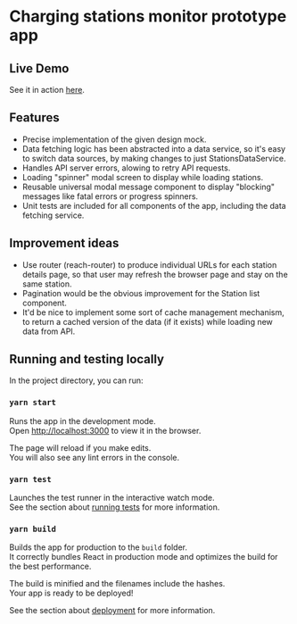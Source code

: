 # Charging stations monitor prototype app

## Live Demo
See it in action [here](http://aseevia.github.io/stations-monitor).
## Features
- Precise implementation of the given design mock.
- Data fetching logic has been abstracted into a data service, so it's easy to switch data sources, by making changes to just StationsDataService. 
- Handles API server errors, alowing to retry API requests.
- Loading "spinner" modal screen to display while loading stations.
- Reusable universal modal message component to display "blocking" messages like fatal errors or progress spinners.
- Unit tests are included for all components of the app, including the data fetching service.

## Improvement ideas
- Use router (reach-router) to produce individual URLs for each station details page, so that user may refresh the browser page and stay on the same station.
- Pagination would be the obvious improvement for the Station list component.
- It'd be nice to implement some sort of cache management mechanism, to return a cached version of the data (if it exists) while loading new data from API.


## Running and testing locally
In the project directory, you can run:

### `yarn start`

Runs the app in the development mode.\
Open [http://localhost:3000](http://localhost:3000) to view it in the browser.

The page will reload if you make edits.\
You will also see any lint errors in the console.

### `yarn test`

Launches the test runner in the interactive watch mode.\
See the section about [running tests](https://facebook.github.io/create-react-app/docs/running-tests) for more information.

### `yarn build`

Builds the app for production to the `build` folder.\
It correctly bundles React in production mode and optimizes the build for the best performance.

The build is minified and the filenames include the hashes.\
Your app is ready to be deployed!

See the section about [deployment](https://facebook.github.io/create-react-app/docs/deployment) for more information.
